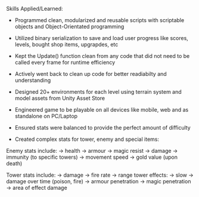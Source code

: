 Skills Applied/Learned: 
- Programmed clean, modularized and reusable scripts with scriptable objects and Object-Orientated programming

- Utilized binary serialization to save and load user progress like scores, levels, bought shop items, upgrapdes, etc

- Kept the Update() function clean from any code that did not need to be called every frame for runtime efficiency 

- Actively went back to clean up code for better readiabilty and understanding

- Designed 20+ environments for each level using terrain system and model assets from Unity Asset Store

- Engineered game to be playable on all devices like mobile, web and as standalone on PC/Laptop

- Ensured stats were balanced to provide the perfect amount of difficulty

- Created complex stats for tower, enemy and special items:

Enemy stats include: 
-> health
-> armour
-> magic resist
-> damage
-> immunity (to specific towers)
-> movement speed
-> gold value (upon death)

Tower stats include: 
-> damage
-> fire rate
-> range
tower effects: 
-> slow
-> damage over time (poison, fire)
-> armour penetration
-> magic penetration
-> area of effect damage 
